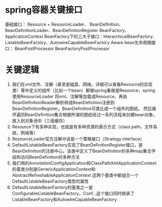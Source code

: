 # spring容器关键接口
基础接口：
Resource + ResourceLoader、
BeanDefinition、BeanDefinitionLoader、BeanDefinitionRegister
BeanFactory、ApplicationContext
BeanFactory下的三大子接口：HierarchicalBeanFactory、ListableBeanFactory、AutowireCapableBeanFactory
Aware
bean生命周期接口：
BeanPostProcessor
BeanFactoryPostProcessor
# 关键逻辑
1. 我们在xml文件、注解（甚至是磁盘、网络。详细可以查看Resource的实现类）等中定义的组件（比如一个bean）都被spring看做是Resource，spring使用ResourceLoader
将xml、注解等加载成Resource，再由BeanDefinitionReader解析转成BeanDefinition注册到BeanDefinitionRegister。BeanDefinition可类比成一个组件的图纸。
然后循环遍历BeanDefinition集合根据所谓的图纸经过一系列流程来创建bean对象，放入到对象池中（三级缓存）
2. Resource下有多种实现，也就是有多种资源的表示方式（class path，文件系统，网络等） 
3. ResourceLoader官方注解中说是一个策略接口（Strategy interface）
4. DefaultListableBeanFactory实现了BeanDefinitionRegister接口，是BeanDefinition的注册中心。该类中定义了BeanDefinition的多种map集合字段和访问BeanDefinition的多种方法
5. 我们用的AnnotationConfigApplication和ClassPathXmlApplicationContext的基类分别是GenericApplicationContext和AbstractRefreshableApplicationContext
这两个基类中都组合一个DefaultListableBeanFactory类型的属性
6. DefaultListableBeanFactory的基类之一是ConfigurableListableBeanFactory，Conf...这个接口同时继承了ListableBeanFactory和AutowireCapableBeanFactory